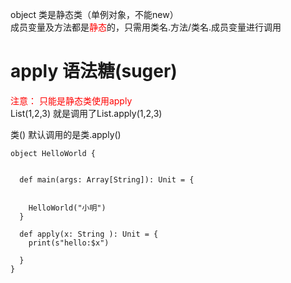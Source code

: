 object 类是静态类（单例对象，不能new）  
成员变量及方法都是<font color=red>静态</font>的，只需用类名.方法/类名.成员变量进行调用

# apply 语法糖(suger)

<font color=red>注意： 只能是静态类使用apply</font>  
List(1,2,3) 就是调用了List.apply(1,2,3)

类() 默认调用的是类.apply()

```
object HelloWorld {


  def main(args: Array[String]): Unit = {


    HelloWorld("小明")
  }

  def apply(x: String ): Unit = {
    print(s"hello:$x")

  }
}
```


